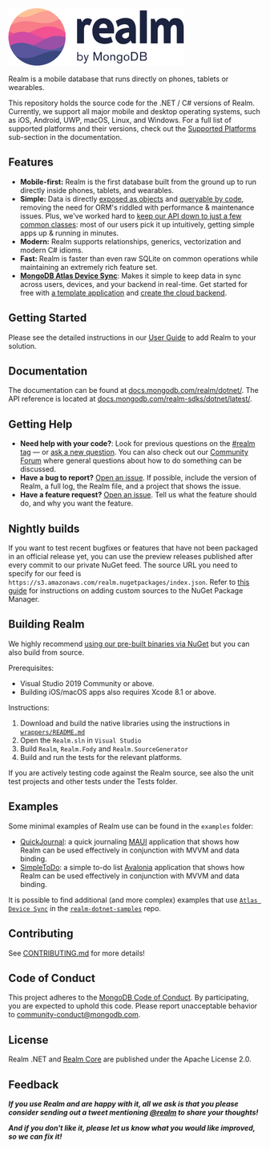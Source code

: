<picture>
    <source srcset="./media/logo-dark.svg" media="(prefers-color-scheme: dark)" alt="realm by MongoDB">
    <img src="./media/logo.svg" alt="realm by MongoDB">
</picture>

Realm is a mobile database that runs directly on phones, tablets or wearables.

This repository holds the source code for the .NET / C# versions of Realm. Currently, we support all major mobile and desktop operating systems, such as iOS, Android, UWP, macOS, Linux, and Windows. For a full list of supported platforms and their versions, check out the [Supported Platforms](https://docs.mongodb.com/realm/dotnet/#supported-platforms) sub-section in the documentation.

## Features

* **Mobile-first:** Realm is the first database built from the ground up to run directly inside phones, tablets, and wearables.
* **Simple:** Data is directly [exposed as objects](https://docs.mongodb.com/realm/dotnet/objects/) and [queryable by code](https://docs.mongodb.com/realm/dotnet/query-engine/), removing the need for ORM's riddled with performance & maintenance issues. Plus, we've worked hard to [keep our API down to just a few common classes](https://docs.mongodb.com/realm-sdks/dotnet/latest/): most of our users pick it up intuitively, getting simple apps up & running in minutes.
* **Modern:** Realm supports relationships, generics, vectorization and modern C# idioms.
* **Fast:** Realm is faster than even raw SQLite on common operations while maintaining an extremely rich feature set.
* **[MongoDB Atlas Device Sync](https://www.mongodb.com/atlas/app-services/device-sync)**: Makes it simple to keep data in sync across users, devices, and your backend in real-time. Get started for free with [a template application](https://github.com/mongodb/template-app-maui-todo) and [create the cloud backend](http://mongodb.com/realm/register?utm_medium=github_atlas_CTA&utm_source=realm_dotnet_github).

## Getting Started

Please see the detailed instructions in our [User Guide](https://docs.mongodb.com/realm/dotnet/install/) to add Realm to your solution.

## Documentation

The documentation can be found at [docs.mongodb.com/realm/dotnet/](https://docs.mongodb.com/realm/dotnet/).
The API reference is located at [docs.mongodb.com/realm-sdks/dotnet/latest/](https://docs.mongodb.com/realm-sdks/dotnet/latest/).

## Getting Help

- **Need help with your code?**: Look for previous questions on the  [#realm tag](https://stackoverflow.com/questions/tagged/realm?sort=newest) — or [ask a new question](https://stackoverflow.com/questions/ask?tags=realm). You can also check out our [Community Forum](https://developer.mongodb.com/community/forums/tags/c/realm/9/realm-sdk) where general questions about how to do something can be discussed.
- **Have a bug to report?** [Open an issue](https://github.com/realm/realm-dotnet/issues/new). If possible, include the version of Realm, a full log, the Realm file, and a project that shows the issue.
- **Have a feature request?** [Open an issue](https://github.com/realm/realm-dotnet/issues/new). Tell us what the feature should do, and why you want the feature.

## Nightly builds

If you want to test recent bugfixes or features that have not been packaged in an official release yet, you can use the preview releases published after every
commit to our private NuGet feed. The source URL you need to specify for our feed is `https://s3.amazonaws.com/realm.nugetpackages/index.json`.
Refer to [this guide](https://www.visualstudio.com/en-us/docs/package/nuget/consume) for instructions on adding custom sources to the NuGet Package Manager.

## Building Realm

We highly recommend [using our pre-built binaries via NuGet](https://docs.mongodb.com/realm/dotnet/install/#open-the-nuget-package-manager) but you can also build from source.

Prerequisites:

* Visual Studio 2019 Community or above.
* Building iOS/macOS apps also requires Xcode 8.1 or above.

Instructions:

1. Download and build the native libraries using the instructions in [`wrappers/README.md`](wrappers/README.md)
1. Open the `Realm.sln` in `Visual Studio`
1. Build `Realm`, `Realm.Fody` and `Realm.SourceGenerator`
1. Build and run the tests for the relevant platforms.

If you are actively testing code against the Realm source, see also the unit test projects and other tests under the Tests folder.

## Examples

Some minimal examples of Realm use can be found in the `examples` folder:

* [QuickJournal](examples/QuickJournal): a quick journaling [MAUI](https://github.com/dotnet/maui) application that shows how Realm can be used effectively in conjunction with MVVM and data binding.
* [SimpleToDo](examples/SimpleToDoAvalonia): a simple to-do list [Avalonia](https://github.com/AvaloniaUI/Avalonia) application that shows how Realm can be used effectively in conjunction with MVVM and data binding.

It is possible to find additional (and more complex) examples that use [`Atlas Device Sync`](https://www.mongodb.com/docs/atlas/app-services/sync/) in the [`realm-dotnet-samples`](https://github.com/realm/realm-dotnet-samples) repo.

## Contributing

See [CONTRIBUTING.md](CONTRIBUTING.md) for more details!

## Code of Conduct

This project adheres to the [MongoDB Code of Conduct](https://www.mongodb.com/community-code-of-conduct).
By participating, you are expected to uphold this code. Please report
unacceptable behavior to [community-conduct@mongodb.com](mailto:community-conduct@mongodb.com).

## License

Realm .NET and [Realm Core](https://github.com/realm/realm-core) are published under the Apache License 2.0.

## Feedback

**_If you use Realm and are happy with it, all we ask is that you please consider sending out a tweet mentioning [@realm](https://twitter.com/realm) to share your thoughts!_**

**_And if you don't like it, please let us know what you would like improved, so we can fix it!_**

<img style="width: 0px; height: 0px;" src="https://3eaz4mshcd.execute-api.us-east-1.amazonaws.com/prod?s=https://github.com/realm/realm-dotnet#README.md">
